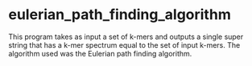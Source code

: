# eulerian_path_finding_algorithm
This program takes as input a set of k-mers and outputs a single super string that has a k-mer spectrum equal to the set of input k-mers. The algorithm used was the Eulerian path finding algorithm.
